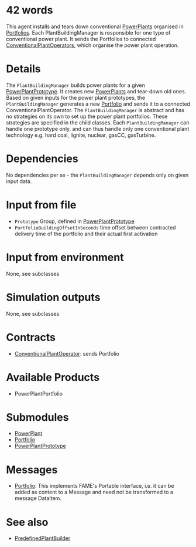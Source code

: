 # 42 words

This agent installs and tears down conventional [PowerPlants](../Modules/PowerPlant.md) organised in [Portfolios](../Modules/Portfolio.md).
Each PlantBuildingManager is responsible for one type of conventional power plant.
It sends the Portfolios to connected [ConventionalPlantOperators](./ConventionalPlantOperator.md), which organise the power plant operation.

# Details

The `PlantBuildingManager` builds power plants for a given [PowerPlantPrototype](../Modules/PowerplantPrototype.md).
It creates new [PowerPlants](../Modules/PowerPlant.md) and tear-down old ones.
Based on given inputs for the power plant prototypes, the `PlantBuildingManager` generates a new [Portfolio](../Modules/Portfolio.md) and sends it to a connected ConventionalPlantOperator.
The `PlantBuildingManager` is abstract and has no strategies on its own to set up the power plant portfolios.
These strategies are specified in the child classes.
Each `PlantBuildingManager` can handle one prototype only, and can thus handle only one conventional plant technology e.g. hard coal, lignite, nuclear, gasCC, gasTurbine.

# Dependencies

No dependencies per se - the `PlantBuildingManager` depends only on given input data.

# Input from file

- `Prototype` Group, defined in [PowerPlantPrototype](../Modules/PowerplantPrototype.md)
- `PortfolioBuildingOffsetInSeconds` time offset between contracted delivery time of the portfolio and their actual first activation

# Input from environment

None, see subclasses

# Simulation outputs

None, see subclasses

# Contracts

- [ConventionalPlantOperator](./ConventionalPlantOperator.md): sends Portfolio

# Available Products

- PowerPlantPortfolio

# Submodules

* [PowerPlant](../Modules/PowerPlant.md)
* [Portfolio](../Modules/Portfolio.md)
* [PowerPlantPrototype](../Modules/PowerplantPrototype.md)

# Messages

* [Portfolio](../Modules/Portfolio.md): This implements FAME's Portable interface, i.e. it can be added as content to a Message and need not be transformed to a message DataItem.

# See also

* [PredefinedPlantBuilder](./PredefinedPlantBuilder.md)